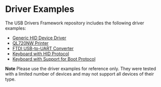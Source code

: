 # Driver Examples #

The USB Drivers Framework repository includes the following driver examples:

- [Generic HID Device Driver](./GenericHID_Driver/)
- [QL720NW Printer](./QL720NW_UART_USB_Driver/)
- [FTDI USB-to-UART Converter](./FT232RL_FTDI_USB_Driver/)
- [Keyboard with HID Protocol](./HIDKeyboard/)
- [Keyboard with Support for Boot Protocol](./BootKeyboard/)

**Note** Please use the driver examples for reference only. They were tested with a limited number
of devices and may not support all devices of their type.
